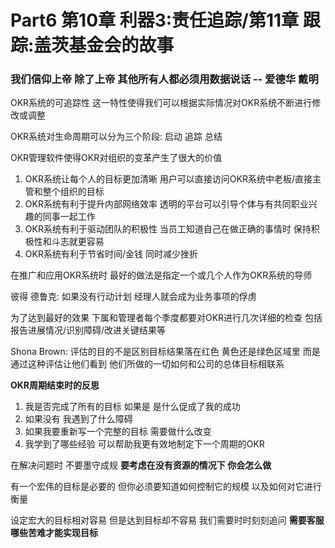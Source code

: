 # Part6 第10章 利器3:责任追踪/第11章 跟踪:盖茨基金会的故事
### 我们信仰上帝 除了上帝 其他所有人都必须用数据说话 -- 爱德华 戴明

OKR系统的可追踪性 这一特性使得我们可以根据实际情况对OKR系统不断进行修改或调整

OKR系统对生命周期可以分为三个阶段: 启动 追踪 总结

OKR管理软件使得OKR对组织的变革产生了很大的价值    
1. OKR系统让每个人的目标更加清晰 用户可以直接访问OKR系统中老板/直接主管和整个组织的目标
2. OKR系统有利于提升内部网络效率 透明的平台可以引导个体与有共同职业兴趣的同事一起工作
3. OKR系统有利于驱动团队的积极性 当员工知道自己在做正确的事情时 保持积极性和斗志就更容易
4. OKR系统有利于节省时间/金钱 同时减少挫折

在推广和应用OKR系统时 最好的做法是指定一个或几个人作为OKR系统的导师

彼得 德鲁克: 如果没有行动计划 经理人就会成为业务事项的俘虏

为了达到最好的效果 下属和管理者每个季度都要对OKR进行几次详细的检查 包括报告进展情况/识别障碍/改进关键结果等

Shona Brown: 评估的目的不是区别目标结果落在红色 黄色还是绿色区域里 而是通过这种评估让他们看到 他们所做的一切如何和公司的总体目标相联系

**OKR周期结束时的反思**  
1. 我是否完成了所有的目标 如果是 是什么促成了我的成功
2. 如果没有 我遇到了什么障碍
3. 如果我要重新写一个完整的目标 需要做什么改变
4. 我学到了哪些经验 可以帮助我更有效地制定下一个周期的OKR

在解决问题时 不要墨守成规 **要考虑在没有资源的情况下 你会怎么做**

有一个宏伟的目标是必要的 但你必须要知道如何控制它的规模 以及如何对它进行衡量

设定宏大的目标相对容易 但是达到目标却不容易 我们需要时时刻刻追问 **需要客服哪些苦难才能实现目标**
